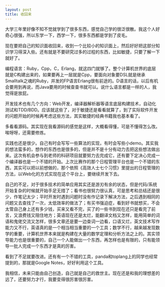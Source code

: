 ```yaml
--- 
layout: post
title: 收回来
---
```

大学三年里好像不知不觉就学到了很多东西，感觉自己学的很泛很散。我这个人好奇心很强，所以东学一下，西学一下，很多东西都是学到了皮毛。

现在要把自己的知识面收回来，收到一个比较小的知识面上，然后好好把这部分知识学习得深入些。还有就是不要研究过多的过程的东西，比如敏捷，只要了解一下就好了。

编程语言：Ruby，Cpp，C，Erlang，就这四门就够了。整个计算机世界的底层就是C构建出来的，如果要再上一层就是Cpp，要面向对象要DSL就是继承Smalltalk之魂的Ruby，并发的FP语言Erlang很有前途的。D语言的话，以后有机会要用到再说，而Java要用的时候查查书就可以。说什么语言都是一样的人，我觉得是放屁。

开发技术也有几个方向：Web开发，编译器解析器等语言底层构建技术，自动化测试和TDD/BDD。应该就这些了，对于敏捷还是看看就算了，到了实际软件开发的问题开始的时候再考虑这些方法，其实敏捷的经典书籍我也基本看了。

多看看源码。其实现在我看源码的感觉是这样，大概看得懂，可是不懂得怎么改。唉呀呀，还需要修炼。

实践也还是很少。自己有时会写写一些算法的实现，有时会写些小demo。其实我的想法蛮多的，想作的东西也是很多的，但是并不是十分有动力去把这些想法做出来。这次有机会参与到老师的科研项目就要努力去完成它，还有要下定决心完成一个编译器也是一个不错的开始。上次比赛作的那个日程管理平台也是一个不错的东西，其实可以把以前想做的，那个依照《高效人士七个习惯》里提出的日程管理的方法，以Web化的方式实现在这个平台上，要继续开发下去。

自己的不足，对于很多技术的简单应用其实还是游刃有余的状态，但是代码/系统开始复杂的时候就开始手足无措了；看书也很努力很认真，可是思考和总结还是很少，作笔记太少；平时开发时遇到问题时没有作记录下解决方法，之后遇到相同的问题又去查找了一次，太低效率的做法了；有买书强迫症，看到好书就想买，不会太管自己身上还有多少钱，买来又看不完，买了的一些书到现在还只是看完了前言，又浪费钱又阻住地方；英语现在还是太烂，能翻译文档又怎样，能用简单的词语和鬼佬交流又怎样，很多文章还是要一边查词一边看，口语又烂，英文技术写作能力又不行，英语真的是一个相当相当重要的一个工具；数学不行，越来越发现数学的重要，计算机世界本来就是构建在大量的数学定理和分析方法之上的。其实领导能力也是很重要的，自己一个人能做出一个东西，再怎样也是有限的，只有能领导一批人完成一个东西才是真的厉害。

看到了不足就要改进。还有有一个不错的工具，panda和toplang上的同学也经常提到的，那就是Google Notes，好好利用这个工具。

我相信，未来只能由自己创造，自己就是自己的救世主。现在还是和我的理想差的远了，还要努力才行，我要变得很厉害很厉害。
